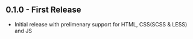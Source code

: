 ## 0.1.0 - First Release
* Initial release with prelimenary support for HTML, CSS(SCSS & LESS) and JS
